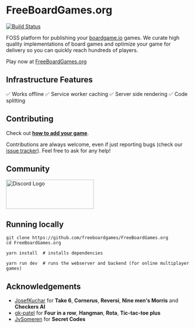 # FreeBoardGames.org

[![Build Status](https://travis-ci.com/freeboardgames/FreeBoardGames.org.svg?branch=master)](https://travis-ci.com/freeboardgames/FreeBoardGames.org)

FOSS platform for publishing your [boardgame.io](https://boardgame.io) games. We curate high quality implementations of board games and optimize your game for delivery so you can quickly reach hundreds of players.

Play now at [FreeBoardGames.org](https://FreeBoardGames.org/)

## Infrastructure Features

✅ Works offline  ✅ Service worker caching ✅ Server side rendering ✅ Code splitting

## Contributing

Check out [**how to add your game**](https://www.freeboardgames.org/blog/2019/06/17/Publishing-your-first-boardgame-io-game-in-FBG/).

Contributions are always welcome, even if just reporting bugs (check our [issue tracker](https://github.com/freeboardgames/FreeBoardGames.org/issues)). Feel free to ask for any help!

## Community

<a href="https://discord.gg/AaE6n3n" target="_blank"><img src="https://discordapp.com/assets/fc0b01fe10a0b8c602fb0106d8189d9b.png" alt="Discord Logo" width="240" height="80" /></a>

## Running locally

```
git clone https://github.com/freeboardgames/FreeBoardGames.org
cd FreeBoardGames.org

yarn install  # installs dependencies

yarn run dev  # runs the webserver and backend (for online multiplayer games)
```

## Acknowledgements

- [JosefKuchar](https://github.com/JosefKuchar) for **Take 6**, **Cornerus**, **Reversi**, **Nine men's Morris** and **Checkers AI**
- [gk-patel](https://github.com/gk-patel) for **Four in a row**, **Hangman**, **Rota**, **Tic-tac-toe plus**
- [JvSomeren](https://GitHub.com/JvSomeren) for **Secret Codes**
